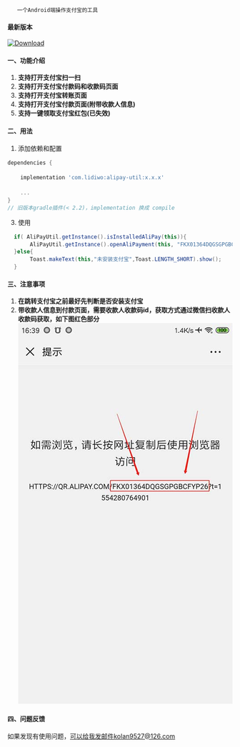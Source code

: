 ```
   一个Android端操作支付宝的工具
```
#### 最新版本
 [ ![Download](https://api.bintray.com/packages/lidiwo/lidiwo/alipay-util/images/download.svg) ](https://bintray.com/lidiwo/lidiwo/alipay-util/_latestVersion)

#### 一、功能介绍

1. **支持打开支付宝扫一扫**
2. **支持打开支付宝付款码和收款码页面**
3. **支持打开支付宝转账页面**
4. **支持打开支付宝付款页面(附带收款人信息)**
5. **支持一键领取支付宝红包(已失效)**


#### 二、用法

1. 添加依赖和配置
``` gradle
dependencies {

    implementation 'com.lidiwo:alipay-util:x.x.x'

    ...
}
// 旧版本gradle插件(< 2.2)，implementation 换成 compile
```

3. 使用
``` java
  if( AliPayUtil.getInstance().isInstalledAliPay(this)){
       AliPayUtil.getInstance().openAliPayment(this, "FKX01364DQGSGPGBCFYP26");
  }else{
       Toast.makeText(this,"未安装支付宝",Toast.LENGTH_SHORT).show();
  }
```

#### 三、注意事项
1. **在跳转支付宝之前最好先判断是否安装支付宝**
2. **带收款人信息到付款页面，需要收款人收款码id，获取方式通过微信扫收款人收款码获取，如下图红色部分**
![](https://github.com/lidiwo/AliPaySDK_Personal/blob/master/image_01.jpg?raw=true)

#### 四、问题反馈

 如果发现有使用问题，可以给我发邮件kolan9527@126.com